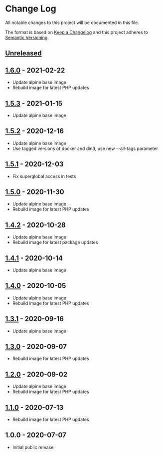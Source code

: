 # Change Log

All notable changes to this project will be documented in this file.

The format is based on [Keep a Changelog](http://keepachangelog.com/)
and this project adheres to [Semantic Versioning](http://semver.org/).

## [Unreleased]

## [1.6.0] - 2021-02-22
- Update alpine base image
- Rebuild image for latest PHP updates

## [1.5.3] - 2021-01-15
- Update alpine base image

## [1.5.2] - 2020-12-16
- Update alpine base image
- Use tagged versions of docker and dind, use new --all-tags parameter

## [1.5.1] - 2020-12-03
- Fix superglobal access in tests

## [1.5.0] - 2020-11-30
- Update alpine base image
- Rebuild image for latest PHP updates

## [1.4.2] - 2020-10-28
- Update alpine base image
- Rebuild image for latest package updates

## [1.4.1] - 2020-10-14
- Update alpine base image

## [1.4.0] - 2020-10-05
- Update alpine base image
- Rebuild image for latest PHP updates

## [1.3.1] - 2020-09-16
- Update alpine base image

## [1.3.0] - 2020-09-07
- Rebuild image for latest PHP updates

## [1.2.0] - 2020-09-02
- Update alpine base image
- Rebuild image for latest PHP updates

## [1.1.0] - 2020-07-13
- Rebuild image for latest PHP updates

## 1.0.0 - 2020-07-07

- Initial public release

[Unreleased]: https://github.com/gmitirol/alpine312-php73/compare/1.6.0...HEAD
[1.6.0]: https://github.com/gmitirol/alpine312-php73/compare/1.5.3...1.6.0
[1.5.3]: https://github.com/gmitirol/alpine312-php73/compare/1.5.2...1.5.3
[1.5.2]: https://github.com/gmitirol/alpine312-php73/compare/1.5.1...1.5.2
[1.5.1]: https://github.com/gmitirol/alpine312-php73/compare/1.5.0...1.5.1
[1.5.0]: https://github.com/gmitirol/alpine312-php73/compare/1.4.2...1.5.0
[1.4.2]: https://github.com/gmitirol/alpine312-php73/compare/1.4.1...1.4.2
[1.4.1]: https://github.com/gmitirol/alpine312-php73/compare/1.4.0...1.4.1
[1.4.0]: https://github.com/gmitirol/alpine312-php73/compare/1.3.1...1.4.0
[1.3.1]: https://github.com/gmitirol/alpine312-php73/compare/1.3.0...1.3.1
[1.3.0]: https://github.com/gmitirol/alpine312-php73/compare/1.2.0...1.3.0
[1.2.0]: https://github.com/gmitirol/alpine312-php73/compare/1.1.0...1.2.0
[1.1.0]: https://github.com/gmitirol/alpine312-php73/compare/1.0.0...1.1.0
